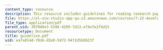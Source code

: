 ```yaml
---
content_type: resource
description: This resource includes guidelines for reading research papers.
file: https://ol-ocw-studio-app-qa.s3.amazonaws.com/courses/7-22-developmental-biology-fall-2005/ea7a014d78d6d2e05d7294f2d5b8b23f_guideline.pdf
file_type: application/pdf
parent_uid: 3970d0e3-55d6-4209-7d13-ef4e7e2f4d15
resourcetype: Document
title: guideline.pdf
uid: ea7a014d-78d6-d2e0-5d72-94f2d5b8b23f
---
```

